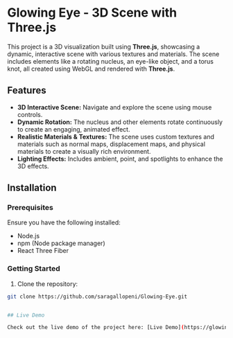 # Glowing Eye - 3D Scene with Three.js

This project is a 3D visualization built using **Three.js**, showcasing a dynamic, interactive scene with various textures and materials. The scene includes elements like a rotating nucleus, an eye-like object, and a torus knot, all created using WebGL and rendered with **Three.js**.

## Features

- **3D Interactive Scene:** Navigate and explore the scene using mouse controls.
- **Dynamic Rotation:** The nucleus and other elements rotate continuously to create an engaging, animated effect.
- **Realistic Materials & Textures:** The scene uses custom textures and materials such as normal maps, displacement maps, and physical materials to create a visually rich environment.
- **Lighting Effects:** Includes ambient, point, and spotlights to enhance the 3D effects.

## Installation

### Prerequisites

Ensure you have the following installed:

- Node.js
- npm (Node package manager)
- React Three Fiber

### Getting Started

1. Clone the repository:

```bash
git clone https://github.com/saragallopeni/Glowing-Eye.git


## Live Demo

Check out the live demo of the project here: [Live Demo](https://glowing-eye-nine.vercel.app/)

